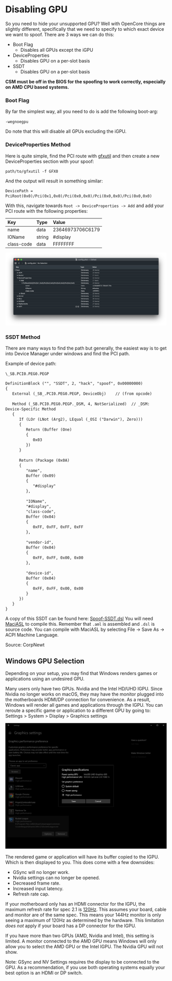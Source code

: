 # Disabling GPU





So you need to hide your unsupported GPU? Well with OpenCore things are slightly different, specifically that we need to specify to which exact device we want to spoof. There are 3 ways we can do this:

* Boot Flag
  * Disables all GPUs except the iGPU
* DeviceProperties
  * Disables GPU on a per-slot basis
* SSDT
  * Disables GPU on a per-slot basis

**CSM must be off in the BIOS for the spoofing to work correctly, especially on AMD CPU based systems.**

### Boot Flag

By far the simplest way, all you need to do is add the following boot-arg:

`-wegnoegpu`

Do note that this will disable all GPUs excluding the iGPU.

### DeviceProperties Method

Here is quite simple, find the PCI route with [gfxutil](https://github.com/acidanthera/gfxutil/releases) and then create a new DeviceProperties section with your spoof:

```
path/to/gfxutil -f GFX0
```

And the output will result in something similar:

```
DevicePath = PciRoot(0x0)/Pci(0x1,0x0)/Pci(0x0,0x0)/Pci(0x0,0x0)/Pci(0x0,0x0)
```

With this, navigate towards `Root -> DeviceProperties -> Add` and add your PCI route with the following properties:

| Key | Type | Value |
| :--- | :--- | :--- |
| name | data | 23646973706C6179 |
| IOName | string | \#display |
| class-code | data | FFFFFFFF |

![](../images/extras/spoof-md/config-gpu.png)

### SSDT Method

There are many ways to find the path but generally, the easiest way is to get into Device Manager under windows and find the PCI path.

Example of device path:

`\_SB.PCI0.PEG0.PEGP`

    DefinitionBlock ("", "SSDT", 2, "hack", "spoof", 0x00000000)
    {
       External (_SB_.PCI0.PEG0.PEGP, DeviceObj)    // (from opcode)
    
       Method (_SB.PCI0.PEG0.PEGP._DSM, 4, NotSerialized)  // _DSM: Device-Specific Method
       {
          If (LOr (LNot (Arg2), LEqual (_OSI ("Darwin"), Zero)))
          {
             Return (Buffer (One)
             {
                0x03                                           
             })
          }
    
          Return (Package (0x0A)
          {
             "name", 
             Buffer (0x09)
             {
                "#display"
             }, 
    
             "IOName", 
             "#display", 
             "class-code", 
             Buffer (0x04)
             {
                0xFF, 0xFF, 0xFF, 0xFF                         
             }, 

             "vendor-id", 
             Buffer (0x04)
             {
                0xFF, 0xFF, 0x00, 0x00                         
             }, 
    
             "device-id", 
             Buffer (0x04)
             {
                0xFF, 0xFF, 0x00, 0x00                         
             }
          })
       }
    }

A copy of this SSDT can be found here: [Spoof-SSDT.dsl](https://github.com/dortania/OpenCore-Install-Guide/blob/master/extra-files/Spoof-SSDT.dsl) You will need [MaciASL](https://github.com/acidanthera/MaciASL/releases) to compile this. Remember that `.aml` is assembled and `.dsl` is source code. You can compile with MaciASL by selecting File -> Save As -> ACPI Machine Language.

Source: CorpNewt

## Windows GPU Selection

Depending on your setup, you may find that Windows renders games or applications using an undesired GPU.

Many users only have two GPUs. Nvidia and the Intel HD/UHD IGPU. Since Nvidia no longer works on macOS, they may have the monitor plugged into the motherboards HDMI/DP connection for convenience. As a result, Windows will render all games and applications through the IGPU. You can reroute a specific game or application to a different GPU by going to: Settings > System > Display > Graphics settings

![Credit to CorpNewt for image](../images/extras/spoof-md/corp-windows.png)

The rendered game or application will have its buffer copied to the IGPU. Which is then displayed to you. This does come with a few downsides:

- GSync will no longer work.
- Nvidia settings can no longer be opened.
- Decreased frame rate.
- Increased input latency.
- Refresh rate cap.

If your motherboard only has an HDMI connector for the IGPU, the maximum refresh rate for spec 2.1 is [120Hz](https://www.hdmi.org/spec21Sub/EightK60_FourK120). This assumes your board, cable and monitor are of the same spec. This means your 144Hz monitor is only seeing a maximum of 120Hz as determined by the hardware. This limitation *does not* apply if your board has a DP connector for the IGPU.

If you have more than two GPUs (AMD, Nvidia and Intel), this setting is limited. A monitor connected to the AMD GPU means Windows will only allow you to select the AMD GPU or the Intel IGPU. The Nvidia GPU will not show.

Note: GSync and NV Settings requires the display to be connected to the GPU. As a recommendation, if you use both operating systems equally your best option is an HDMI or DP switch.

